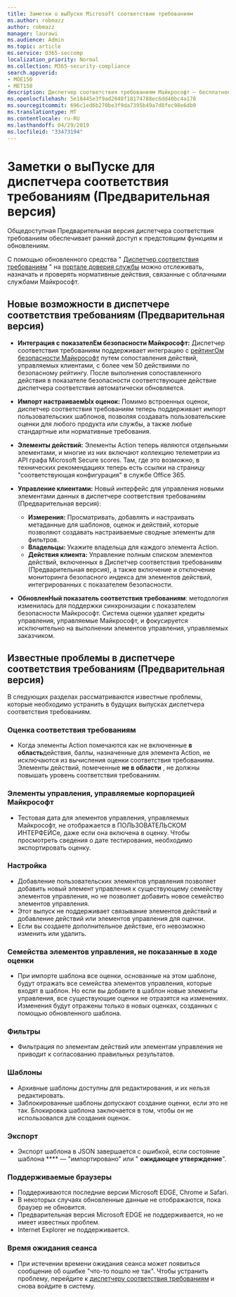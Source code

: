 ```yaml
---
title: Заметки о выПуске Microsoft соответствие требованиям
ms.author: robmazz
author: robmazz
manager: laurawi
ms.audience: Admin
ms.topic: article
ms.service: O365-seccomp
localization_priority: Normal
ms.collection: M365-security-compliance
search.appverid:
- MOE150
- MET150
description: Диспетчер соответствия требованиям Майкрософт — бесплатное средство оценки рисков на основе рабочих процессов на портале доверия службы Майкрософт. Диспетчер соответствия требованиям позволяет отслеживать, назначать и проверять нормативные действия, связанные с облачными службами Майкрософт.
ms.openlocfilehash: 5e18445e3f9ad2848f18174788ec6dd40bc4a178
ms.sourcegitcommit: 696c1ed6b270be3f9da7395b49a7d8fec98e6db0
ms.translationtype: MT
ms.contentlocale: ru-RU
ms.lasthandoff: 04/29/2019
ms.locfileid: "33473194"
---
```

# <a name="release-notes-for-compliance-manager-preview"></a>Заметки о выПуске для диспетчера соответствия требованиям (Предварительная версия)

Общедоступная Предварительная версия диспетчера соответствия требованиям обеспечивает ранний доступ к предстоящим функциям и обновлениям.

С помощью обновленного средства " [Диспетчер соответствия требованиям](https://servicetrust.microsoft.com/ComplianceManager) " на [портале доверия службы](https://servicetrust.microsoft.com) можно отслеживать, назначать и проверять нормативные действия, связанные с облачными службами Майкрософт.

## <a name="whats-new-in-compliance-manager-preview"></a>Новые возможности в диспетчере соответствия требованиям (Предварительная версия)

- **Интеграция с показателЕм безопасности Майкрософт:** Диспетчер соответствия требованиям поддерживает интеграцию с [рейтингОм безопасности Майкрософт](microsoft-secure-score.md) путем сопоставления действий, управляемых клиентами, с более чем 50 действиями по безопасному рейтингу. После выполнения сопоставленного действия в показателе безопасности соответствующее действие диспетчера соответствия автоматически обновляется.

- **Импорт настраиваемЫх оценок:** Помимо встроенных оценок, диспетчер соответствия требованиям теперь поддерживает импорт пользовательских шаблонов, позволяя создавать пользовательские оценки для любого продукта или службы, а также любые стандартные или нормативные требования.

- **Элементы действий:** Элементы Action теперь являются отдельными элементами, и многие из них включают коллекцию телеметрии из API графа Microsoft Secure scores. Там, где это возможно, в технических рекомендациях теперь есть ссылки на страницу "соответствующая конфигурация" в службе Office 365.

- **Управление клиентами:** Новый интерфейс для управления новыми элементами данных в диспетчере соответствия требованиям (Предварительная версия):
    - **Измерения:** Просматривать, добавлять и настраивать метаданные для шаблонов, оценок и действий, которые позволяют создавать настраиваемые сводные элементы для фильтров.
    - **Владельцы:** Укажите владельца для каждого элемента Action.
    - **Действия клиента:** Управление полным списком элементов действий, включенных в Диспетчер соответствия требованиям (Предварительная версия), а также включение и отключение мониторинга безопасного индекса для элементов действий, интегрированных с показателем безопасности.

- **ОбновленНый показатель соответствия требованиям**: методология изменилась для поддержки синхронизации с показателем безопасности Майкрософт. Система оценки удаляет кредиты управления, управляемые Майкрософт, и фокусируется исключительно на выполнении элементов управления, управляемых заказчиком.

## <a name="known-issues-in-compliance-manager-preview"></a>Известные проблемы в диспетчере соответствия требованиям (Предварительная версия)

В следующих разделах рассматриваются известные проблемы, которые необходимо устранить в будущих выпусках диспетчера соответствия требованиям.

### <a name="compliance-score"></a>Оценка соответствия требованиям

- Когда элементы Action помечаются как не включенные **в область**действия, баллы, назначенные для элемента Action, не исключаются из вычисления оценки соответствия требованиям. Элементы действий, помеченные **не в области** , не должны повышать уровень соответствия требованиям.

### <a name="microsoft-managed-controls"></a>Элементы управления, управляемые корпорацией Майкрософт

- Тестовая дата для элементов управления, управляемых Майкрософт, не отображается в ПОЛЬЗОВАТЕЛЬСКОМ ИНТЕРФЕЙСе, даже если она включена в оценку. Чтобы просмотреть сведения о дате тестирования, необходимо экспортировать оценку.

### <a name="customization"></a>Настройка

- Добавление пользовательских элементов управления позволяет добавить новый элемент управления к существующему семейству элементов управления, но не позволяет добавить новое семейство элементов управления.
- Этот выпуск не поддерживает связывание элементов действий и добавление действий или элементов управления для оценки.
- Если вы создаете дополнительное действие, его невозможно изменить или удалить.

### <a name="control-families-not-shown-in-assessments"></a>Семейства элементов управления, не показанные в ходе оценки

- При импорте шаблона все оценки, основанные на этом шаблоне, будут отражать все семейства элементов управления, которые входят в шаблон. Но если вы добавите в шаблон новые элементы управления, все существующие оценки не отразятся на изменениях. Изменения будут отражены только в новых оценках, созданных с помощью обновленного шаблона.

### <a name="filters"></a>Фильтры

- Фильтрация по элементам действий или элементам управления не приводит к согласованию правильных результатов.

### <a name="templates"></a>Шаблоны

- Архивные шаблоны доступны для редактирования, и их нельзя редактировать.
- Заблокированные шаблоны допускают создание оценки, если это не так. Блокировка шаблона заключается в том, чтобы он не использовался для создания оценок.

### <a name="export"></a>Экспорт

- Экспорт шаблона в JSON завершается с ошибкой, если состояние шаблона **** — "импортировано" или " **ожидающее утверждение**".

### <a name="supported-browsers"></a>Поддерживаемые браузеры

- Поддерживаются последние версии Microsoft EDGE, Chrome и Safari.
- В некоторых случаях обновленные данные не отображаются, пока браузер не обновится.
- Предварительная версия Microsoft EDGE не поддерживается, но не имеет известных проблем.
- Internet Explorer не поддерживается.

### <a name="session-timeout"></a>Время ожидания сеанса

- При истечении времени ожидания сеанса может появиться сообщение об ошибке "что-то пошло не так". Чтобы устранить проблему, перейдите к [диспетчеру соответствия требованиям](https://servicetrust.microsoft.com/ComplianceManager) и снова войдите в систему.